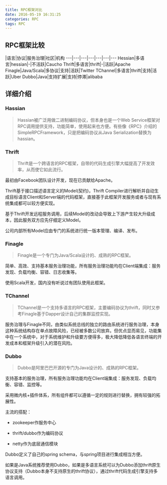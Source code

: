 ```yaml
---
title: RPC框架对比
date: 2016-05-19 16:31:25
categories: RPC
tags: RPC
---
```

## RPC框架比较

|语言|协议|服务治理|社区|机构
---|---|---|---|---|---|---
Hessian|多语言|hessian|-|不活跃|Caucho
Thrift|多语言|thrift|-|活跃|Apache
Finagle|Java/Scala|多协议|支持|活跃|Twitter
TChannel|多语言|thrift|支持|活跃|Uber
Dubbo|Java|支持扩展|支持|停滞|alibaba


<!--more-->

## 详细介绍
### Hassian

>Hassian被广泛用做二进制编码协议，但本身也是一个Web Service框架对RPC调用提供支持，功能简单，使用起来也方便。有些像《RPC》介绍的SimpleRPCFramework，只是把编码协议从Java Serialization替换为hassian。



### Thrift

>Thrift是一个跨语言的RPC框架，自带的代码生成引擎大幅提高了开发效率，从而使它如此流行。

最初由Facebook团队设计开发，现在已贡献给Apache。

Thrift基于接口描述语言定义的Model(契约)，Thrift Compiler进行解析并自动生成目标语言Client和Server端的代码框架，直接基于此框架开发服务或者与现有系统集成都可以较方便实现。

基于Thrift开发远程服务调用，后续Model的改动会导致上下游产生较大升级成本，因此服务双方应先仔细定义Model。

公司内部所有Model应由专门的系统进行统一版本管理、编译、发布。



### Finagle

>Finagle是一个专门为Java/Scala设计的、成熟的RPC框架。

简单、高效、支持基本服务治理功能，所有服务治理功能均在Client端集成：服务发现、负载均衡、容错、日志收集等。

使用Scala开发，国内没有听说过有团队使用此框架。



### TChannel

>TChannel是一个支持多语言的RPC框架，主要编码协议为thrift，同时又参考Finagle基于Dapper设计自己的集群监控实现。

服务治理与Finagle不同，由类似系统总线的独立的路由系统进行服务治理，本身这种系统结构存在单点故障风险，已经被多数公司放弃。但优点显而易见，功能集中在一个系统中，对于系统维护和升级要方便得多，极大降低降低各语言终端的开发成本和框架升级引入的潜在风险。



### Dubbo

>Dubbo是阿里巴巴开源的专门为Java设计的、成熟的RPC框架。

支持基本的服务治理，所有服务治理功能均在Client端集成：服务发现、负载均衡、容错、监控等。

采用微内核+插件体系，所有组件都可以遵循一定的规则进行替换，拥有较强的拓展性。

主流的搭配： 

- zookeeper作服务中心 

- thrift/dubbo作为编码协议

- netty作为底层通信模块

Dubbo定义了自己的spring schema，与spring项目进行集成相当方便。

如果是Java系统推荐使用Dubbo，如果是多语言系统可以为Dubbo添加thrift原生协议支持（Dubbo本身不支持原生的thrift协议），通过thrift代码生成引擎支持多语言调用。

